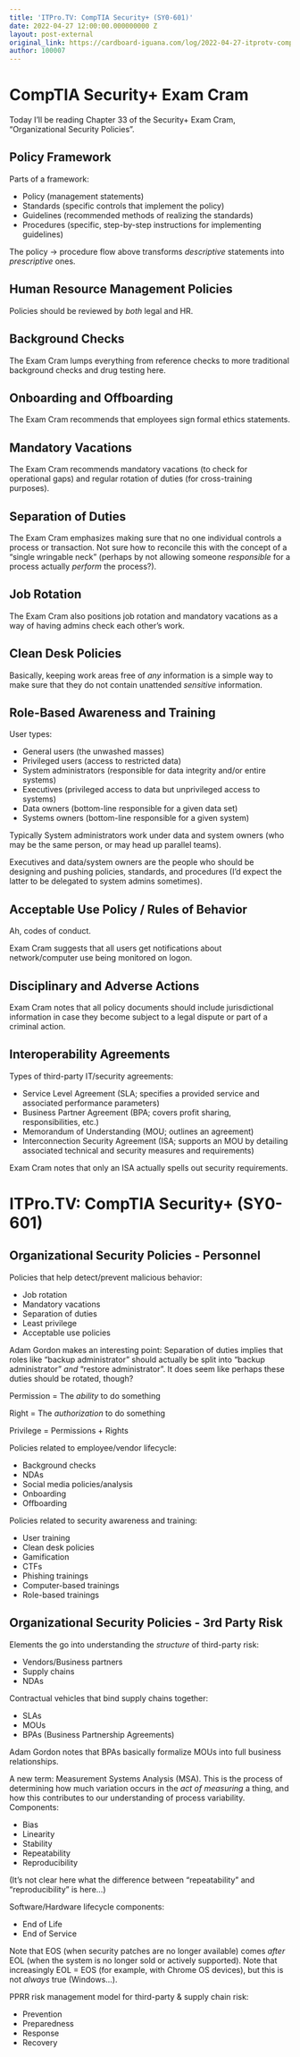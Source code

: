 ```yaml
---
title: 'ITPro.TV: CompTIA Security+ (SY0-601)'
date: 2022-04-27 12:00:00.000000000 Z
layout: post-external
original_link: https://cardboard-iguana.com/log/2022-04-27-itprotv-comptia-security-plus.html
author: 100007
---
```


# CompTIA Security+ Exam Cram

Today I’ll be reading Chapter 33 of the Security+ Exam Cram, “Organizational Security Policies”.

## Policy Framework

Parts of a framework:

- Policy (management statements)
- Standards (specific controls that implement the policy)
- Guidelines (recommended methods of realizing the standards)
- Procedures (specific, step-by-step instructions for implementing guidelines)

The policy -\> procedure flow above transforms _descriptive_ statements into _prescriptive_ ones.

## Human Resource Management Policies

Policies should be reviewed by _both_ legal and HR.

## Background Checks

The Exam Cram lumps everything from reference checks to more traditional background checks and drug testing here.

## Onboarding and Offboarding

The Exam Cram recommends that employees sign formal ethics statements.

## Mandatory Vacations

The Exam Cram recommends mandatory vacations (to check for operational gaps) and regular rotation of duties (for cross-training purposes).

## Separation of Duties

The Exam Cram emphasizes making sure that no one individual controls a process or transaction. Not sure how to reconcile this with the concept of a “single wringable neck” (perhaps by not allowing someone _responsible_ for a process actually _perform_ the process?).

## Job Rotation

The Exam Cram also positions job rotation and mandatory vacations as a way of having admins check each other’s work.

## Clean Desk Policies

Basically, keeping work areas free of _any_ information is a simple way to make sure that they do not contain unattended _sensitive_ information.

## Role-Based Awareness and Training

User types:

- General users (the unwashed masses)
- Privileged users (access to restricted data)
- System administrators (responsible for data integrity and/or entire systems)
- Executives (privileged access to data but unprivileged access to systems)
- Data owners (bottom-line responsible for a given data set)
- Systems owners (bottom-line responsible for a given system)

Typically System administrators work under data and system owners (who may be the same person, or may head up parallel teams).

Executives and data/system owners are the people who should be designing and pushing policies, standards, and procedures (I’d expect the latter to be delegated to system admins sometimes).

## Acceptable Use Policy / Rules of Behavior

Ah, codes of conduct.

Exam Cram suggests that all users get notifications about network/computer use being monitored on logon.

## Disciplinary and Adverse Actions

Exam Cram notes that all policy documents should include jurisdictional information in case they become subject to a legal dispute or part of a criminal action.

## Interoperability Agreements

Types of third-party IT/security agreements:

- Service Level Agreement (SLA; specifies a provided service and associated performance parameters)
- Business Partner Agreement (BPA; covers profit sharing, responsibilities, etc.)
- Memorandum of Understanding (MOU; outlines an agreement)
- Interconnection Security Agreement (ISA; supports an MOU by detailing associated technical and security measures and requirements)

Exam Cram notes that only an ISA actually spells out security requirements.

# ITPro.TV: CompTIA Security+ (SY0-601)

## Organizational Security Policies - Personnel

Policies that help detect/prevent malicious behavior:

- Job rotation
- Mandatory vacations
- Separation of duties
- Least privilege
- Acceptable use policies

Adam Gordon makes an interesting point: Separation of duties implies that roles like “backup administrator” should actually be split into “backup administrator” _and_ “restore administrator”. It does seem like perhaps these duties should be rotated, though?

Permission = The _ability_ to do something

Right = The _authorization_ to do something

Privilege = Permissions + Rights

Policies related to employee/vendor lifecycle:

- Background checks
- NDAs
- Social media policies/analysis
- Onboarding
- Offboarding

Policies related to security awareness and training:

- User training
- Clean desk policies
- Gamification
- CTFs
- Phishing trainings
- Computer-based trainings
- Role-based trainings

## Organizational Security Policies - 3rd Party Risk

Elements the go into understanding the _structure_ of third-party risk:

- Vendors/Business partners
- Supply chains
- NDAs

Contractual vehicles that bind supply chains together:

- SLAs
- MOUs
- BPAs (Business Partnership Agreements)

Adam Gordon notes that BPAs basically formalize MOUs into full business relationships.

A new term: Measurement Systems Analysis (MSA). This is the process of determining how much variation occurs in the _act of measuring_ a thing, and how this contributes to our understanding of process variability. Components:

- Bias
- Linearity
- Stability
- Repeatability
- Reproducibility

(It’s not clear here what the difference between “repeatability” and “reproducibility” is here…)

Software/Hardware lifecycle components:

- End of Life
- End of Service

Note that EOS (when security patches are no longer available) comes _after_ EOL (when the system is no longer sold or actively supported). Note that increasingly EOL = EOS (for example, with Chrome OS devices), but this is not _always_ true (Windows…).

PPRR risk management model for third-party & supply chain risk:

- Prevention
- Preparedness
- Response
- Recovery
